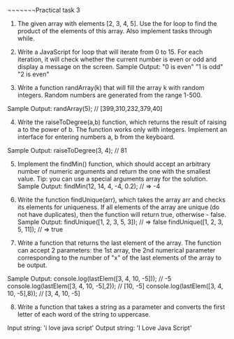 ¬¬¬¬¬¬¬Practical task 3

1. The given array with elements [2, 3, 4, 5]. Use the for loop to find the product of the elements of this array. Also implement tasks through while.

2. Write a JavaScript for loop that will iterate from 0 to 15. For each iteration, it will check whether the current number is even or odd and display a message on the screen.
Sample Output:
"0 is even"
"1 is odd"
"2 is even"

3. Write a function randArray(k) that will fill the array k with random integers. Random numbers are generated from the range 1-500.

Sample Output:
randArray(5); // [399,310,232,379,40]


4. Write the raiseToDegree(a,b) function, which returns the result of raising a to the power of b. The function works only with integers. Implement an interface for entering numbers a, b from the keyboard.

Sample Output:
raiseToDegree(3, 4); // 81

5. Implement the findMin() function, which should accept an arbitrary number of numeric arguments and return the one with the smallest value. Tip: you can use a special arguments array for the solution.
Sample Output:
findMin(12, 14, 4, -4, 0.2); // => -4

6. Write the function findUnique(arr), which takes the array arr and checks its elements for uniqueness. If all elements of the array are unique (do not have duplicates), then the function will return true, otherwise - false.
Sample Output:
findUnique([1, 2, 3, 5, 3]); // => false
findUnique([1, 2, 3, 5, 11]); // => true



7. Write a function that returns the last element of the array. The function can accept 2 parameters: the 1st array, the 2nd numerical parameter corresponding to the number of "x" of the last elements of the array to be output.

Sample Output:
console.log(lastElem([3, 4, 10, -5])); // -5
console.log(lastElem([3, 4, 10, -5],2)); // [10, -5]
console.log(lastElem([3, 4, 10, -5],8)); // [3, 4, 10, -5]


8. Write a function that takes a string as a parameter and converts the first letter of each word of the string to uppercase.

Input string: 'i love java script'
Output string: 'I Love Java Script'
